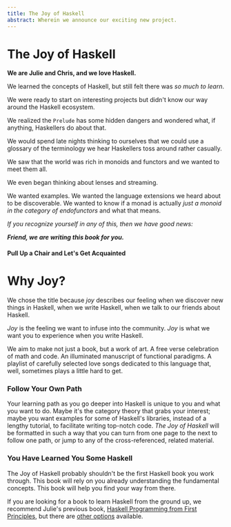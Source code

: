 ```yaml
---
title: The Joy of Haskell
abstract: Wherein we announce our exciting new project.
---
```

# The Joy of Haskell  

**We are Julie and Chris, and we love Haskell.**

We learned the concepts of Haskell, but still felt there was *_so_ much to learn*. 

We were ready to start on interesting projects but didn't know our way around the Haskell ecosystem.

We realized the `Prelude` has some hidden dangers and wondered what, if anything, Haskellers do about that.

We would spend late nights thinking to ourselves that we could use a glossary of the terminology we hear Haskellers toss around rather casually.

We saw that the world was rich in monoids and functors and we wanted to meet them all.

We even began thinking about lenses and streaming.

We wanted examples. We wanted the language extensions we heard about to be discoverable. We wanted to know if a monad is actually *just a monoid in the category of endofunctors* and what that means.

_If you recognize yourself in any of this, then we have good news:_

**_Friend, we are writing this book for you._**

#### Pull Up a Chair and Let's Get Acquainted  

# Why Joy?  

We chose the title because *joy* describes our feeling when we discover new things in Haskell, when we write Haskell, when we talk to our friends about Haskell. 

*Joy* is the feeling we want to infuse into the community. *Joy* is what we want you to experience when you write Haskell.

We aim to make not just a book, but a work of art. A free verse celebration of math and code. An illuminated manuscript of functional paradigms. A playlist of carefully selected love songs dedicated to this language that, well, sometimes plays a little hard to get.

### Follow Your Own Path

Your learning path as you go deeper into Haskell is unique to you and what you want to do. Maybe it's the category theory that grabs your interest; maybe you want examples for some of Haskell's libraries, instead of a lengthy tutorial, to facilitate writing top-notch code. *The Joy of Haskell* will be formatted in such a way that you can turn from one page to the next to follow one path, or jump to any of the cross-referenced, related material. 

### You Have Learned You Some Haskell

The Joy of Haskell probably shouldn't be the first Haskell book you work through. This book will rely on you already understanding the fundamental concepts. This book will help you find your way from there. 

If you are looking for a book to learn Haskell from the ground up, we recommend Julie's previous book, [Haskell Programming from First Principles](http://haskellbook.com/), but there are [other options](https://haskell-lang.org/documentation) available.

